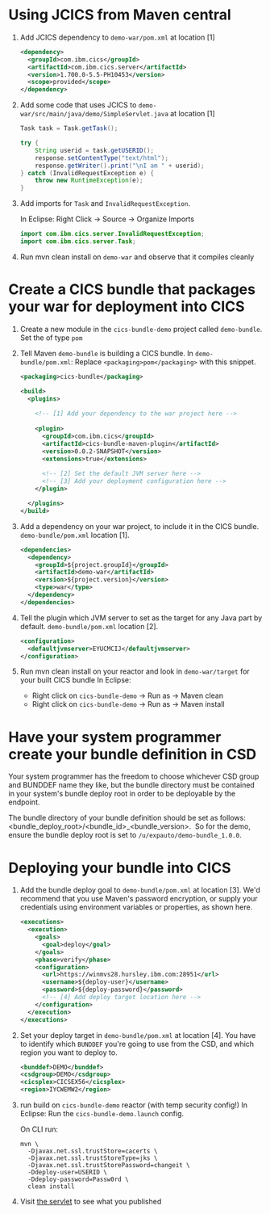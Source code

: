 # Using JCICS from Maven central

1. Add JCICS dependency to `demo-war/pom.xml` at location [1]
    
    ```xml
    <dependency>
      <groupId>com.ibm.cics</groupId>
      <artifactId>com.ibm.cics.server</artifactId>
      <version>1.700.0-5.5-PH10453</version>
      <scope>provided</scope>
    </dependency>
    ``` 

1. Add some code that uses JCICS to `demo-war/src/main/java/demo/SimpleServlet.java` at location [1]

    ```java
    Task task = Task.getTask();

    try {
        String userid = task.getUSERID();
        response.setContentType("text/html");
        response.getWriter().print("\nI am " + userid);
    } catch (InvalidRequestException e) {
        throw new RuntimeException(e);
    }
    ```

1. Add imports for `Task` and `InvalidRequestException`.

    In Eclipse: Right Click -> Source -> Organize Imports

    ```java
    import com.ibm.cics.server.InvalidRequestException;
    import com.ibm.cics.server.Task;
    ```

1. Run mvn clean install on `demo-war` and observe that it compiles cleanly

# Create a CICS bundle that packages your war for deployment into CICS

1. Create a new module in the `cics-bundle-demo` project called `demo-bundle`.  Set the of type `pom`

1. Tell Maven `demo-bundle` is building a CICS bundle.  In `demo-bundle/pom.xml`:
    Replace `<packaging>pom</packaging>` with this snippet.

    ```xml
    <packaging>cics-bundle</packaging> 

    <build>
      <plugins>
	      
        <!-- [1] Add your dependency to the war project here -->
      
        <plugin>
          <groupId>com.ibm.cics</groupId>
          <artifactId>cics-bundle-maven-plugin</artifactId>
          <version>0.0.2-SNAPSHOT</version>
          <extensions>true</extensions>
          
          <!-- [2] Set the default JVM server here -->
          <!-- [3] Add your deployment configuration here -->
        </plugin>
    
      </plugins>
    </build>
    ```

1. Add a dependency on your war project, to include it in the CICS bundle.  `demo-bundle/pom.xml` location [1].

    ```xml
    <dependencies>
      <dependency>
        <groupId>${project.groupId}</groupId>
        <artifactId>demo-war</artifactId>
        <version>${project.version}</version>
        <type>war</type>
      </dependency>
    </dependencies>
    ```

1. Tell the plugin which JVM server to set as the target for any Java part by default. `demo-bundle/pom.xml` location [2].

    ```xml
    <configuration>
      <defaultjvmserver>EYUCMCIJ</defaultjvmserver>
    </configuration>
    ```

1. Run mvn clean install on your reactor and look in `demo-war/target` for your built CICS bundle
    In Eclipse:
    * Right click on `cics-bundle-demo` -> Run as -> Maven clean
    * Right click on `cics-bundle-demo` -> Run as -> Maven install
    
# Have your system programmer create your bundle definition in CSD

Your system programmer has the freedom to choose whichever CSD group and BUNDDEF name they like, but the bundle directory must be contained in your system's bundle deploy root in order to be deployable by the endpoint.

The bundle directory of your bundle definition should be set as follows: <bundle_deploy_root>/<bundle_id>_<bundle_version>.  So for the demo, ensure the bundle deploy root is set to `/u/expauto/demo-bundle_1.0.0`.

# Deploying your bundle into CICS

1. Add the bundle deploy goal to `demo-bundle/pom.xml` at location [3].  We'd recommend that you use Maven's password encryption, or supply your credentials using environment variables or properties, as shown here.

    ```xml
    <executions>
      <execution>
        <goals>
          <goal>deploy</goal>
        </goals>
        <phase>verify</phase>
        <configuration>
          <url>https://winmvs28.hursley.ibm.com:28951</url>
          <username>${deploy-user}</username>
          <password>${deploy-password}</password>
          <!-- [4] Add deploy target location here -->
        </configuration>
      </execution>
    </executions>
    ```

1. Set your deploy target in `demo-bundle/pom.xml` at location [4].  You have to identify which `BUNDDEF` you're going to use from the CSD, and which region you want to deploy to.
    
    ```xml
    <bunddef>DEMO</bunddef>
    <csdgroup>DEMO</csdgroup>
    <cicsplex>CICSEX56</cicsplex>
    <region>IYCWEMW2</region>
    ```

1. run build on `cics-bundle-demo` reactor (with temp security config!)
    In Eclipse: Run the `cics-bundle-demo.launch` config.

    On CLI run:
    ```
    mvn \
      -Djavax.net.ssl.trustStore=cacerts \
      -Djavax.net.ssl.trustStoreType=jks \
      -Djavax.net.ssl.trustStorePassword=changeit \
      -Ddeploy-user=USERID \
      -Ddeploy-password=Passw0rd \
      clean install
    ```

1. Visit [the servlet](http://cicsex56.hursley.ibm.com:28953/demo-war-0.0.1-SNAPSHOT) to see what you published
